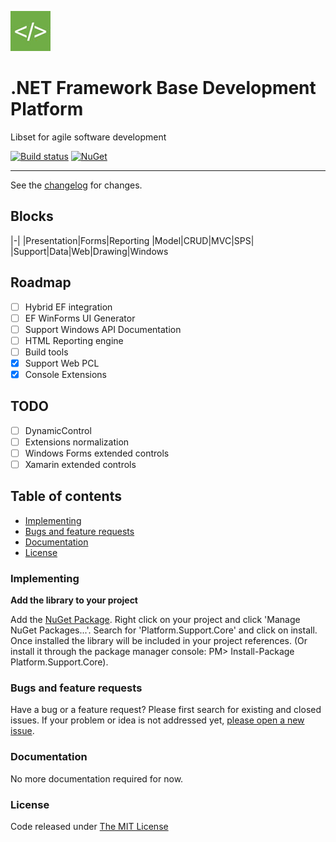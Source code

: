 ![logo](src/.editoricon.png)

# .NET Framework Base Development Platform

Libset for agile software development

[![Build status](https://ci.appveyor.com/api/projects/status/947d3r6vguorvwnt?svg=true)](https://ci.appveyor.com/project/ennerperez/platform)
[![NuGet](http://img.shields.io/nuget/v/Platform.Support.Core.svg)](https://www.nuget.org/packages/Platform.Support.Core/)

---------------------------------------

See the [changelog](CHANGELOG.md) for changes.

## Blocks

|-|
|Presentation|Forms|Reporting
|Model|CRUD|MVC|SPS|
|Support|Data|Web|Drawing|Windows

## Roadmap
- [ ] Hybrid EF integration
- [ ] EF WinForms UI Generator
- [ ] Support Windows API Documentation
- [ ] HTML Reporting engine
- [ ] Build tools
- [x] Support Web PCL
- [x] Console Extensions

## TODO
- [ ] DynamicControl
- [ ] Extensions normalization
- [ ] Windows Forms extended controls
- [ ] Xamarin extended controls

## Table of contents

* [Implementing](#implementing)
* [Bugs and feature requests](#bugs-and-feature-requests)
* [Documentation](#documentation)
* [License](#license)

### Implementing

**Add the library to your project**

Add the [NuGet Package](https://www.nuget.org/packages/Platform.Support.Core/). Right click on your project and click 'Manage NuGet Packages...'. Search for 'Platform.Support.Core' and click on install. Once installed the library will be included in your project references. (Or install it through the package manager console: PM> Install-Package Platform.Support.Core).

### Bugs and feature requests

Have a bug or a feature request? Please first search for existing and closed issues. If your problem or idea is not addressed yet, [please open a new issue](https://github.com/{OWNER}/Platform.Support.Core/issues/new).

### Documentation

No more documentation required for now.

### License

Code released under [The MIT License](LICENSE)
